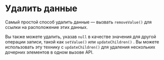 # Удалить данные

Самый простой способ удалить данные — вызвать `removeValue()` для ссылки на расположение этих данных.

Вы также можете удалить, указав `null` в качестве значения для другой операции записи, такой как `setValue()` или `updateChildren()` . Вы можете использовать эту технику с `updateChildren()` для удаления нескольких дочерних элементов в одном вызове API.

